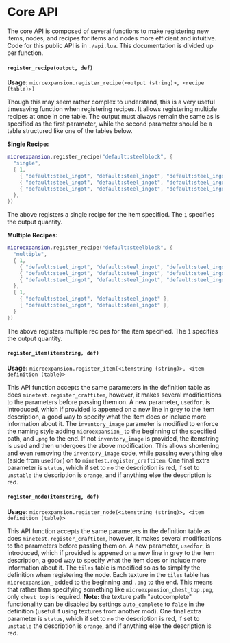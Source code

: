 # Core API
The core API is composed of several functions to make registering new items, nodes, and recipes for items and nodes more efficient and intuitive. Code for this public API is in `./api.lua`. This documentation is divided up per function.

#### `register_recipe(output, def)`
__Usage:__ `microexpansion.register_recipe(<output (string)>, <recipe (table)>)`

Though this may seem rather complex to understand, this is a very useful timesaving function when registering recipes. It allows registering multiple recipes at once in one table. The output must always remain the same as is specified as the first parameter, while the second parameter should be a table structured like one of the tables below.

__Single Recipe:__
```lua
microexpansion.register_recipe("default:steelblock", {
  "single",
  { 1,
    { "default:steel_ingot", "default:steel_ingot", "default:steel_ingot" },
    { "default:steel_ingot", "default:steel_ingot", "default:steel_ingot" },
    { "default:steel_ingot", "default:steel_ingot", "default:steel_ingot" },
  },
})
```

The above registers a single recipe for the item specified. The `1` specifies the output quantity.

__Multiple Recipes:__
```lua
microexpansion.register_recipe("default:steelblock", {
  "multiple",
  { 1,
    { "default:steel_ingot", "default:steel_ingot", "default:steel_ingot" },
    { "default:steel_ingot", "default:steel_ingot", "default:steel_ingot" },
    { "default:steel_ingot", "default:steel_ingot", "default:steel_ingot" },
  },
  { 1,
    { "default:steel_ingot", "default:steel_ingot" },
    { "default:steel_ingot", "default:steel_ingot" },
  }
})
```

The above registers multiple recipes for the item specified. The `1` specifies the output quantity.

#### `register_item(itemstring, def)`
__Usage:__ `microexpansion.register_item(<itemstring (string)>, <item definition (table)>`

This API function accepts the same parameters in the definition table as does `minetest.register_craftitem`, however, it makes several modifications to the parameters before passing them on. A new parameter, `usedfor`, is introduced, which if provided is appened on a new line in grey to the item description, a good way to specify what the item does or include more information about it. The `inventory_image` parameter is modified to enforce the naming style adding `microexpansion_` to the beginning of the specified path, and `.png` to the end. If not `inventory_image` is provided, the itemstring is used and then undergoes the above modification. This allows shortening and even removing the `inventory_image` code, while passing everything else (aside from `usedfor`) on to `minetest.register_craftitem`. One final extra parameter is `status`, which if set to `no` the description is red, if set to `unstable` the description is `orange`, and if anything else the description is red.

#### `register_node(itemstring, def)`
__Usage:__ `microexpansion.register_node(<itemstring (string)>, <item definition (table)>`

This API function accepts the same parameters in the definition table as does `minetest.register_craftitem`, however, it makes several modifications to the parameters before passing them on. A new parameter, `usedfor`, is introduced, which if provided is appened on a new line in grey to the item description, a good way to specify what the item does or include more information about it. The `tiles` table is modified so as to simplify the definition when registering the node. Each texture in the `tiles` table has `microexpansion_` added to the beginning and `.png` to the end. This means that rather than specifying something like `microexpansion_chest_top.png`, only `chest_top` is required. __Note:__ the texture path "autocomplete" functionality can be disabled by settings `auto_complete` to `false` in the definition (useful if using textures from another mod). One final extra parameter is `status`, which if set to `no` the description is red, if set to `unstable` the description is `orange`, and if anything else the description is red.